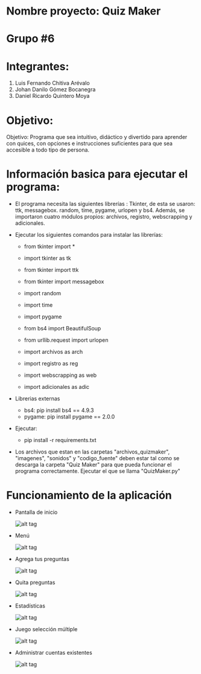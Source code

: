 # Nombre proyecto: Quiz Maker 

# Grupo #6

# Integrantes:
  1. Luis Fernando Chitiva Arévalo 
  2. Johan Danilo Gómez Bocanegra 
  3. Daniel Ricardo Quintero Moya

# Objetivo:
Objetivo: Programa que sea intuitivo, didáctico y divertido para aprender con quices, con opciones e 
instrucciones suficientes para que sea accesible a todo tipo de persona.

# Información basica para ejecutar el programa:

- El programa necesita las siguientes librerías : Tkinter, de esta se usaron: ttk, messagebox. random, time, pygame, urlopen y bs4. Además, se importaron cuatro módulos propios: archivos, registro, webscrapping y adicionales.

- Ejecutar los siguientes comandos para instalar las librerías:
    - from tkinter import *
    - import tkinter as tk
    - from tkinter import ttk
    - from tkinter import messagebox
    - import random
    - import time
    - import pygame
    - from bs4 import BeautifulSoup
    - from urllib.request import urlopen
    
    - import archivos as arch 
    - import registro as reg 
    - import webscrapping as web 
    - import adicionales as adic
    
- Librerias externas

    - bs4: pip install bs4 == 4.9.3
    - pygame: pip install pygame == 2.0.0
    
- Ejecutar:

    - pip install -r requirements.txt

- Los archivos que estan en las carpetas "archivos_quizmaker", "imagenes", "sonidos" y "codigo_fuente" deben estar tal como se descarga la carpeta "Quiz Maker" para que pueda funcionar el programa correctamente. Ejecutar el que se llama "QuizMaker.py"

# Funcionamiento de la aplicación
- Pantalla de inicio

  ![alt tag](https://github.com/jgomezbo/Quiz-Maker/blob/main/imagenes/inicio.png)
  
- Menú

    ![alt tag](https://github.com/jgomezbo/Quiz-Maker/blob/main/imagenes/menu.png)
  
- Agrega tus preguntas

    ![alt tag](https://github.com/jgomezbo/Quiz-Maker/blob/main/imagenes/agregar.png)
 
- Quita preguntas

    ![alt tag](https://github.com/jgomezbo/Quiz-Maker/blob/main/imagenes/quitar.png)
  
- Estadísticas

    ![alt tag](https://github.com/jgomezbo/Quiz-Maker/blob/main/imagenes/estadisticas.png)
  
- Juego selección múltiple

    ![alt tag](https://github.com/jgomezbo/Quiz-Maker/blob/main/imagenes/juego.png)
  
- Administrar cuentas existentes

    ![alt tag](https://github.com/jgomezbo/Quiz-Maker/blob/main/imagenes/admin.png)

